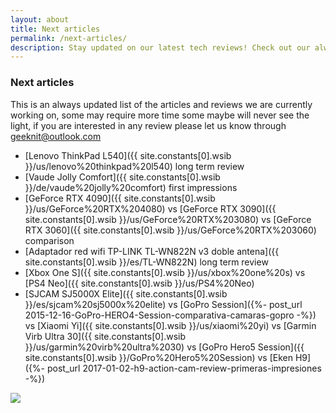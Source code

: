 ```yaml
---
layout: about
title: Next articles
permalink: /next-articles/
description: Stay updated on our latest tech reviews! Check out our always-updated list of articles in the works, including the Lenovo ThinkPad L540, Vaude Jolly Comfort, and more.
---
```


### Next articles

This is an always updated list of the articles and reviews we are currently working on, some may require more time some maybe will never see the light, if you are interested in any review please let us know through <geeknit@outlook.com>

- [Lenovo ThinkPad L540]({{ site.constants[0].wsib }}/us/lenovo%20thinkpad%20l540) long term review
- [Vaude Jolly Comfort]({{ site.constants[0].wsib }}/de/vaude%20jolly%20comfort) first impressions
- [GeForce RTX 4090]({{ site.constants[0].wsib }}/us/GeForce%20RTX%204080) vs [GeForce RTX 3090]({{ site.constants[0].wsib }}/us/GeForce%20RTX%203080) vs [GeForce RTX 3060]({{ site.constants[0].wsib }}/us/GeForce%20RTX%203060) comparison
- [Adaptador red wifi TP-LINK TL-WN822N v3 doble antena]({{ site.constants[0].wsib }}/es/TL-WN822N) long term review
- [Xbox One S]({{ site.constants[0].wsib }}/us/xbox%20one%20s) vs [PS4 Neo]({{ site.constants[0].wsib }}/us/PS4%20Neo)
- [SJCAM SJ5000X Elite]({{ site.constants[0].wsib }}/es/sjcam%20sj5000x%20elite) vs [GoPro Session]({%- post_url 2015-12-16-GoPro-HERO4-Session-comparativa-camaras-gopro -%}) vs [Xiaomi Yi]({{ site.constants[0].wsib }}/us/xiaomi%20yi) vs [Garmin Virb Ultra 30]({{ site.constants[0].wsib }}/us/garmin%20virb%20ultra%2030) vs [GoPro Hero5 Session]({{ site.constants[0].wsib }}/GoPro%20Hero5%20Session) vs [Eken H9]({%- post_url 2017-01-02-h9-action-cam-review-primeras-impresiones -%})

[![](https://1.bp.blogspot.com/-_1MA4pLpm88/WJ9_r7-tBwI/AAAAAAAAA8M/OXzzEXo54Vkvq7GaESfNSgs780EGG3KHgCLcB/s1600/working.jpg)](/p/contact.html)
